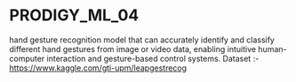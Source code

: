 # PRODIGY_ML_04
hand gesture recognition model that can accurately identify and classify different hand gestures from image or video data, enabling intuitive human-computer interaction and gesture-based control systems.    Dataset :-  https://www.kaggle.com/gti-upm/leapgestrecog
